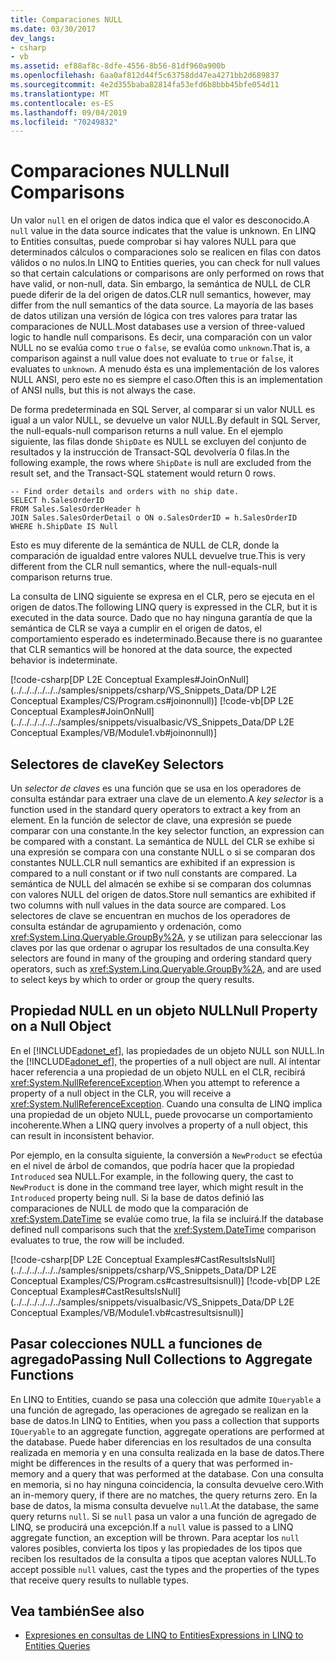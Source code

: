 ```yaml
---
title: Comparaciones NULL
ms.date: 03/30/2017
dev_langs:
- csharp
- vb
ms.assetid: ef88af8c-8dfe-4556-8b56-81df960a900b
ms.openlocfilehash: 6aa0af812d44f5c63758dd47ea4271bb2d689837
ms.sourcegitcommit: 4e2d355baba82814fa53efd6b8bbb45bfe054d11
ms.translationtype: MT
ms.contentlocale: es-ES
ms.lasthandoff: 09/04/2019
ms.locfileid: "70249832"
---
```

# <a name="null-comparisons"></a><span data-ttu-id="3a32d-102">Comparaciones NULL</span><span class="sxs-lookup"><span data-stu-id="3a32d-102">Null Comparisons</span></span>
<span data-ttu-id="3a32d-103">Un valor `null` en el origen de datos indica que el valor es desconocido.</span><span class="sxs-lookup"><span data-stu-id="3a32d-103">A `null` value in the data source indicates that the value is unknown.</span></span> <span data-ttu-id="3a32d-104">En LINQ to Entities consultas, puede comprobar si hay valores NULL para que determinados cálculos o comparaciones solo se realicen en filas con datos válidos o no nulos.</span><span class="sxs-lookup"><span data-stu-id="3a32d-104">In LINQ to Entities queries, you can check for null values so that certain calculations or comparisons are only performed on rows that have valid, or non-null, data.</span></span> <span data-ttu-id="3a32d-105">Sin embargo, la semántica de NULL de CLR puede diferir de la del origen de datos.</span><span class="sxs-lookup"><span data-stu-id="3a32d-105">CLR null semantics, however, may differ from the null semantics of the data source.</span></span> <span data-ttu-id="3a32d-106">La mayoría de las bases de datos utilizan una versión de lógica con tres valores para tratar las comparaciones de NULL.</span><span class="sxs-lookup"><span data-stu-id="3a32d-106">Most databases use a version of three-valued logic to handle null comparisons.</span></span> <span data-ttu-id="3a32d-107">Es decir, una comparación con un valor NULL no se evalúa como `true` o `false`, se evalúa como `unknown`.</span><span class="sxs-lookup"><span data-stu-id="3a32d-107">That is, a comparison against a null value does not evaluate to `true` or `false`, it evaluates to `unknown`.</span></span> <span data-ttu-id="3a32d-108">A menudo ésta es una implementación de los valores NULL ANSI, pero este no es siempre el caso.</span><span class="sxs-lookup"><span data-stu-id="3a32d-108">Often this is an implementation of ANSI nulls, but this is not always the case.</span></span>  
  
 <span data-ttu-id="3a32d-109">De forma predeterminada en SQL Server, al comparar si un valor NULL es igual a un valor NULL, se devuelve un valor NULL.</span><span class="sxs-lookup"><span data-stu-id="3a32d-109">By default in SQL Server, the null-equals-null comparison returns a null value.</span></span> <span data-ttu-id="3a32d-110">En el ejemplo siguiente, las filas donde `ShipDate` es NULL se excluyen del conjunto de resultados y la instrucción de Transact-SQL devolvería 0 filas.</span><span class="sxs-lookup"><span data-stu-id="3a32d-110">In the following example, the rows where `ShipDate` is null are excluded from the result set, and the Transact-SQL statement would return 0 rows.</span></span>  
  
```  
-- Find order details and orders with no ship date.  
SELECT h.SalesOrderID  
FROM Sales.SalesOrderHeader h  
JOIN Sales.SalesOrderDetail o ON o.SalesOrderID = h.SalesOrderID  
WHERE h.ShipDate IS Null  
```  
  
 <span data-ttu-id="3a32d-111">Esto es muy diferente de la semántica de NULL de CLR, donde la comparación de igualdad entre valores NULL devuelve true.</span><span class="sxs-lookup"><span data-stu-id="3a32d-111">This is very different from the CLR null semantics, where the null-equals-null comparison returns true.</span></span>  
  
 <span data-ttu-id="3a32d-112">La consulta de LINQ siguiente se expresa en el CLR, pero se ejecuta en el origen de datos.</span><span class="sxs-lookup"><span data-stu-id="3a32d-112">The following LINQ query is expressed in the CLR, but it is executed in the data source.</span></span> <span data-ttu-id="3a32d-113">Dado que no hay ninguna garantía de que la semántica de CLR se vaya a cumplir en el origen de datos, el comportamiento esperado es indeterminado.</span><span class="sxs-lookup"><span data-stu-id="3a32d-113">Because there is no guarantee that CLR semantics will be honored at the data source, the expected behavior is indeterminate.</span></span>  
  
 [!code-csharp[DP L2E Conceptual Examples#JoinOnNull](../../../../../../samples/snippets/csharp/VS_Snippets_Data/DP L2E Conceptual Examples/CS/Program.cs#joinonnull)]
 [!code-vb[DP L2E Conceptual Examples#JoinOnNull](../../../../../../samples/snippets/visualbasic/VS_Snippets_Data/DP L2E Conceptual Examples/VB/Module1.vb#joinonnull)]  
  
## <a name="key-selectors"></a><span data-ttu-id="3a32d-114">Selectores de clave</span><span class="sxs-lookup"><span data-stu-id="3a32d-114">Key Selectors</span></span>  
 <span data-ttu-id="3a32d-115">Un *selector de claves* es una función que se usa en los operadores de consulta estándar para extraer una clave de un elemento.</span><span class="sxs-lookup"><span data-stu-id="3a32d-115">A *key selector* is a function used in the standard query operators to extract a key from an element.</span></span> <span data-ttu-id="3a32d-116">En la función de selector de clave, una expresión se puede comparar con una constante.</span><span class="sxs-lookup"><span data-stu-id="3a32d-116">In the key selector function, an expression can be compared with a constant.</span></span> <span data-ttu-id="3a32d-117">La semántica de NULL del CLR se exhibe si una expresión se compara con una constante NULL o si se comparan dos constantes NULL.</span><span class="sxs-lookup"><span data-stu-id="3a32d-117">CLR null semantics are exhibited if an expression is compared to a null constant or if two null constants are compared.</span></span> <span data-ttu-id="3a32d-118">La semántica de NULL del almacén se exhibe si se comparan dos columnas con valores NULL del origen de datos.</span><span class="sxs-lookup"><span data-stu-id="3a32d-118">Store null semantics are exhibited if two columns with null values in the data source are compared.</span></span> <span data-ttu-id="3a32d-119">Los selectores de clave se encuentran en muchos de los operadores de consulta estándar de agrupamiento y ordenación, como <xref:System.Linq.Queryable.GroupBy%2A>, y se utilizan para seleccionar las claves por las que ordenar o agrupar los resultados de una consulta.</span><span class="sxs-lookup"><span data-stu-id="3a32d-119">Key selectors are found in many of the grouping and ordering standard query operators, such as <xref:System.Linq.Queryable.GroupBy%2A>, and are used to select keys by which to order or group the query results.</span></span>  
  
## <a name="null-property-on-a-null-object"></a><span data-ttu-id="3a32d-120">Propiedad NULL en un objeto NULL</span><span class="sxs-lookup"><span data-stu-id="3a32d-120">Null Property on a Null Object</span></span>  
 <span data-ttu-id="3a32d-121">En el [!INCLUDE[adonet_ef](../../../../../../includes/adonet-ef-md.md)], las propiedades de un objeto NULL son NULL.</span><span class="sxs-lookup"><span data-stu-id="3a32d-121">In the [!INCLUDE[adonet_ef](../../../../../../includes/adonet-ef-md.md)], the properties of a null object are null.</span></span> <span data-ttu-id="3a32d-122">Al intentar hacer referencia a una propiedad de un objeto NULL en el CLR, recibirá <xref:System.NullReferenceException>.</span><span class="sxs-lookup"><span data-stu-id="3a32d-122">When you attempt to reference a property of a null object in the CLR, you will receive a <xref:System.NullReferenceException>.</span></span> <span data-ttu-id="3a32d-123">Cuando una consulta de LINQ implica una propiedad de un objeto NULL, puede provocarse un comportamiento incoherente.</span><span class="sxs-lookup"><span data-stu-id="3a32d-123">When a LINQ query involves a property of a null object, this can result in inconsistent behavior.</span></span>  
  
 <span data-ttu-id="3a32d-124">Por ejemplo, en la consulta siguiente, la conversión a `NewProduct` se efectúa en el nivel de árbol de comandos, que podría hacer que la propiedad `Introduced` sea NULL.</span><span class="sxs-lookup"><span data-stu-id="3a32d-124">For example, in the following query, the cast to `NewProduct` is done in the command tree layer, which might result in the `Introduced` property being null.</span></span> <span data-ttu-id="3a32d-125">Si la base de datos definió las comparaciones de NULL de modo que la comparación de <xref:System.DateTime> se evalúe como true, la fila se incluirá.</span><span class="sxs-lookup"><span data-stu-id="3a32d-125">If the database defined null comparisons such that the <xref:System.DateTime> comparison evaluates to true, the row will be included.</span></span>  
  
 [!code-csharp[DP L2E Conceptual Examples#CastResultsIsNull](../../../../../../samples/snippets/csharp/VS_Snippets_Data/DP L2E Conceptual Examples/CS/Program.cs#castresultsisnull)]
 [!code-vb[DP L2E Conceptual Examples#CastResultsIsNull](../../../../../../samples/snippets/visualbasic/VS_Snippets_Data/DP L2E Conceptual Examples/VB/Module1.vb#castresultsisnull)]  
  
## <a name="passing-null-collections-to-aggregate-functions"></a><span data-ttu-id="3a32d-126">Pasar colecciones NULL a funciones de agregado</span><span class="sxs-lookup"><span data-stu-id="3a32d-126">Passing Null Collections to Aggregate Functions</span></span>  
 <span data-ttu-id="3a32d-127">En LINQ to Entities, cuando se pasa una colección que admite `IQueryable` a una función de agregado, las operaciones de agregado se realizan en la base de datos.</span><span class="sxs-lookup"><span data-stu-id="3a32d-127">In LINQ to Entities, when you pass a collection that supports `IQueryable` to an aggregate function, aggregate operations are performed at the database.</span></span> <span data-ttu-id="3a32d-128">Puede haber diferencias en los resultados de una consulta realizada en memoria y en una consulta realizada en la base de datos.</span><span class="sxs-lookup"><span data-stu-id="3a32d-128">There might be differences in the results of a query that was performed in-memory and a query that was performed at the database.</span></span> <span data-ttu-id="3a32d-129">Con una consulta en memoria, si no hay ninguna coincidencia, la consulta devuelve cero.</span><span class="sxs-lookup"><span data-stu-id="3a32d-129">With an in-memory query, if there are no matches, the query returns zero.</span></span> <span data-ttu-id="3a32d-130">En la base de datos, la misma consulta devuelve `null`.</span><span class="sxs-lookup"><span data-stu-id="3a32d-130">At the database, the same query returns `null`.</span></span> <span data-ttu-id="3a32d-131">Si se `null` pasa un valor a una función de agregado de LINQ, se producirá una excepción.</span><span class="sxs-lookup"><span data-stu-id="3a32d-131">If a `null` value is passed to a LINQ aggregate function, an exception will be thrown.</span></span> <span data-ttu-id="3a32d-132">Para aceptar los `null` valores posibles, convierta los tipos y las propiedades de los tipos que reciben los resultados de la consulta a tipos que aceptan valores NULL.</span><span class="sxs-lookup"><span data-stu-id="3a32d-132">To accept possible `null` values, cast the types and the properties of the types that receive query results to nullable types.</span></span>  
  
## <a name="see-also"></a><span data-ttu-id="3a32d-133">Vea también</span><span class="sxs-lookup"><span data-stu-id="3a32d-133">See also</span></span>

- [<span data-ttu-id="3a32d-134">Expresiones en consultas de LINQ to Entities</span><span class="sxs-lookup"><span data-stu-id="3a32d-134">Expressions in LINQ to Entities Queries</span></span>](expressions-in-linq-to-entities-queries.md)
